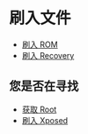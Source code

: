 # 刷入文件

* [刷入 ROM](./system.md)
* [刷入 Recovery](./recovery.md)

## 您是否在寻找

* [获取 Root](../install/root/index.md)
* [刷入 Xposed](../install/xposed/index.md)
